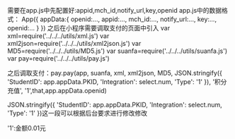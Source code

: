 需要在app.js中先配置好:appid,mch_id,notify_url,key,openid
app.js中的数据格式：
                    App({
                        appData:{
                            openid:...,
                            appid:...,
                            mch_id:...,
                            notify_url:...,
                            key:...,
                            openid:...
                        }
                    })
之后在小程序需要调取支付的页面中引入
var xml=require('../../../utils/xml.js')
var xml2json=require('../../../utils/xml2json.js')
var MD5=require('../../../utils/MD5.js')
var suanfa=require('../../../utils/suanfa.js')
var pay=require('../../../utils/pay.js')

之后调取支付：pay.pay(app, suanfa, xml, xml2json, MD5, JSON.stringify({ 'StudentID': app.appData.PKID, 'Integration': select.num, 'Type': '1' }), '积分充值', '1',that,app.appData.openid)

JSON.stringify({ 'StudentID': app.appData.PKID, 'Integration': select.num, 'Type': '1' })这一段可以根据后台要求进行修改修改

'1':金额0.01元